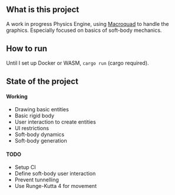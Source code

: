 ## What is this project

A work in progress Physics Engine, using [Macroquad](https://macroquad.rs/) to handle the graphics. Especially focused on basics of soft-body mechanics.

## How to run

Until I set up Docker or WASM, `cargo run` (cargo required).

## State of the project

#### Working

- Drawing basic entities
- Basic rigid body
- User interaction to create entities
- UI restrictions
- Soft-body dynamics
- Soft-body generation

#### TODO

- Setup CI
- Define soft-body user interaction
- Prevent tunnelling
- Use Runge-Kutta 4 for movement
